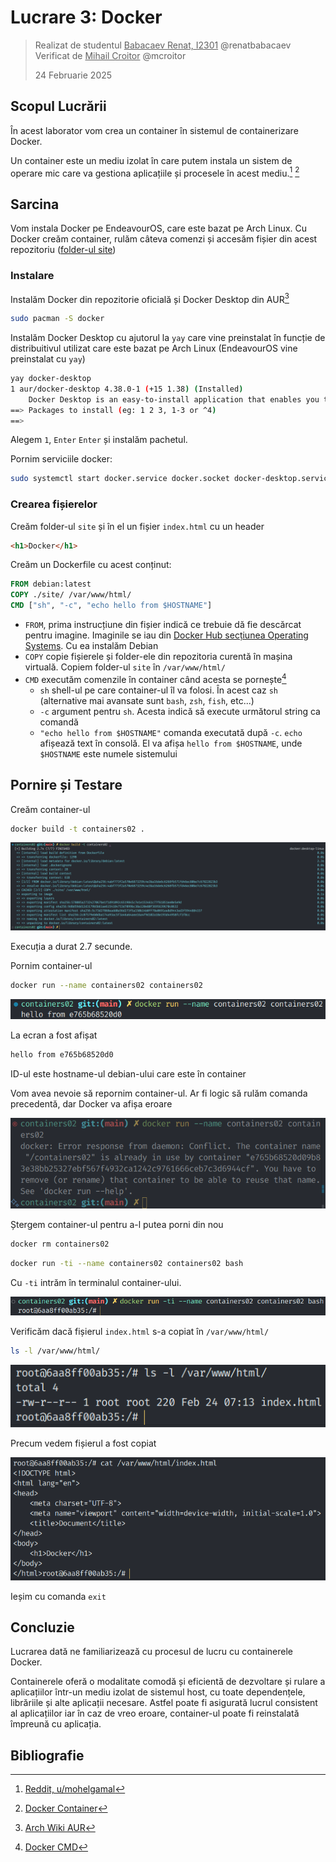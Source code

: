 # Lucrare 3: Docker

> Realizat de studentul <u>Babacaev Renat, I2301</u> @renatbabacaev
> \
> Verificat de <u>Mihail Croitor</u> @mcroitor
>
> 24 Februarie 2025

## Scopul Lucrării

În acest laborator vom crea un container în sistemul de containerizare Docker.

Un container este un mediu izolat în care putem instala un sistem de operare mic care va gestiona aplicațiile și procesele în acest mediu.[^1] [^2]

## Sarcina

Vom instala Docker pe EndeavourOS, care este bazat pe Arch Linux. Cu Docker creăm container, rulăm câteva comenzi și accesăm fișier din acest repozitoriu ([folder-ul site](site/))

### Instalare

Instalăm Docker din repozitorie oficială și Docker Desktop din AUR[^3]

```bash
sudo pacman -S docker
```

Instalăm Docker Desktop cu ajutorul la `yay` care vine preinstalat în funcție de distribuitivul utilizat care este bazat pe Arch Linux (EndeavourOS vine preinstalat cu `yay`)

```bash
yay docker-desktop
1 aur/docker-desktop 4.38.0-1 (+15 1.38) (Installed)
    Docker Desktop is an easy-to-install application that enables you to locally build and share containerized applications and microservices.
==> Packages to install (eg: 1 2 3, 1-3 or ^4)
==> 
```

Alegem `1`, `Enter` `Enter` și instalăm pachetul.

Pornim serviciile docker:

```bash
sudo systemctl start docker.service docker.socket docker-desktop.service
```

### Crearea fișierelor

Creăm folder-ul `site` și în el un fișier `index.html` cu un header

```html
<h1>Docker</h1>
```

Creăm un Dockerfile cu acest conținut:

```Dockerfile
FROM debian:latest
COPY ./site/ /var/www/html/
CMD ["sh", "-c", "echo hello from $HOSTNAME"]
```

- `FROM`, prima instrucțiune din fișier indică ce trebuie dă fie descărcat pentru imagine. Imaginile se iau din [Docker Hub secțiunea Operating Systems](https://hub.docker.com/search?categories=Operating+Systems). Cu ea instalăm Debian
- `COPY` copie fișierele și folder-ele din repozitoria curentă în mașina virtuală. Copiem folder-ul `site` în `/var/www/html/`
- `CMD` executăm comenzile în container când acesta se pornește[^4]
  - `sh` shell-ul pe care container-ul îl va folosi. În acest caz `sh` (alternative mai avansate sunt `bash`, `zsh`, `fish`, etc...)
  - `-c` argument pentru `sh`. Acesta indică să execute următorul string ca comandă
  - `"echo hello from $HOSTNAME"` comanda executată după `-c`. `echo` afișează text în consolă. El va afișa `hello from $HOSTNAME`, unde `$HOSTNAME` este numele sistemului

## Pornire și Testare

Creăm container-ul

```bash
docker build -t containers02 .
```

![Start Docker](Images/1.png)

Execuția a durat 2.7 secunde.

Pornim container-ul

```bash
docker run --name containers02 containers02
```

![hello from e765b68520d0](Images/2.png)

La ecran a fost afișat

```bash
hello from e765b68520d0
```

ID-ul este hostname-ul debian-ului care este în container

Vom avea nevoie să repornim container-ul. Ar fi logic să rulăm comanda precedentă, dar Docker va afișa eroare

![Docker Error](Images/3.png)

Ștergem container-ul pentru a-l putea porni din nou

```bash
docker rm containers02
```

```bash
docker run -ti --name containers02 containers02 bash
```

Cu `-ti` intrăm în terminalul container-ului.

![Shell](Images/4.png)

Verificăm dacă fișierul `index.html` s-a copiat în `/var/www/html/`

```bash
ls -l /var/www/html/
```

![index.html](Images/5.png)

Precum vedem fișierul a fost copiat

![Conținutul index.html](Images/6.png)

Ieșim cu comanda `exit`

## Concluzie

Lucrarea dată ne familiarizează cu procesul de lucru cu containerele Docker.

Containerele oferă o modalitate comodă și eficientă de dezvoltare și rulare a aplicațiilor într-un mediu izolat de sistemul host, cu toate dependențele, librăriile și alte aplicații necesare. Astfel poate fi asigurată lucrul consistent al aplicațiilor iar în caz de vreo eroare, container-ul poate fi reinstalată împreună cu aplicația.

## Bibliografie

[^1]: [Reddit, u/mohelgamal](https://www.reddit.com/r/docker/comments/keq9el/comment/gg4f2dc/?utm_source=share&utm_medium=web3x&utm_name=web3xcss&utm_term=1&utm_content=share_button)
[^2]: [Docker Container](https://www.docker.com/resources/what-container/)
[^3]: [Arch Wiki AUR](https://wiki.archlinux.org/title/Arch_User_Repository)
[^4]: [Docker CMD](https://www.docker.com/blog/docker-best-practices-choosing-between-run-cmd-and-entrypoint/#:~:text=reduce%20image%20size.-,CMD,docker%20run,-.)

